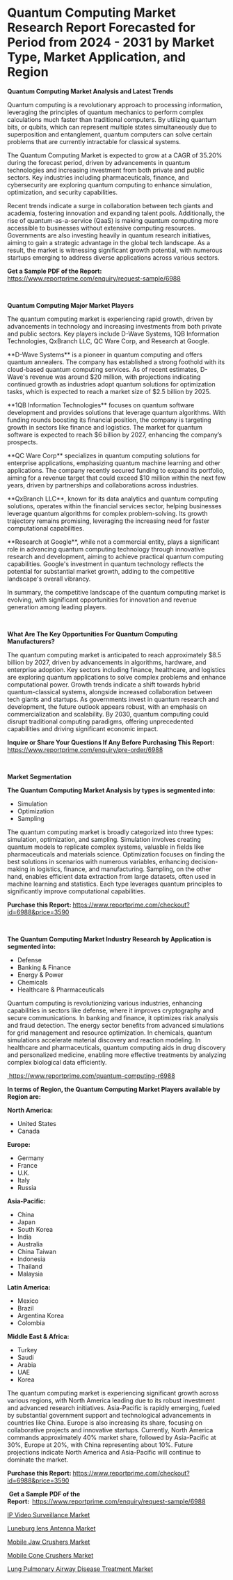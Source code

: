<p><h1>Quantum Computing Market Research Report Forecasted for Period from 2024 -  2031 by Market Type, Market Application, and Region</h1></p><p><strong>Quantum Computing Market Analysis and Latest Trends</strong></p>
<p><p>Quantum computing is a revolutionary approach to processing information, leveraging the principles of quantum mechanics to perform complex calculations much faster than traditional computers. By utilizing quantum bits, or qubits, which can represent multiple states simultaneously due to superposition and entanglement, quantum computers can solve certain problems that are currently intractable for classical systems.</p><p>The Quantum Computing Market is expected to grow at a CAGR of 35.20% during the forecast period, driven by advancements in quantum technologies and increasing investment from both private and public sectors. Key industries including pharmaceuticals, finance, and cybersecurity are exploring quantum computing to enhance simulation, optimization, and security capabilities. </p><p>Recent trends indicate a surge in collaboration between tech giants and academia, fostering innovation and expanding talent pools. Additionally, the rise of quantum-as-a-service (QaaS) is making quantum computing more accessible to businesses without extensive computing resources. Governments are also investing heavily in quantum research initiatives, aiming to gain a strategic advantage in the global tech landscape. As a result, the market is witnessing significant growth potential, with numerous startups emerging to address diverse applications across various sectors.</p></p>
<p><strong>Get a Sample PDF of the Report:&nbsp;</strong> <a href="https://www.reportprime.com/enquiry/request-sample/6988?utm_campaign=11&utm_medium=2&utm_source=Github&utm_content=ia&utm_term=25112024&utm_id=quantum-computing">https://www.reportprime.com/enquiry/request-sample/6988</a></p>
<p>&nbsp;</p>
<p><strong>Quantum Computing Major Market Players</strong></p>
<p><p>The quantum computing market is experiencing rapid growth, driven by advancements in technology and increasing investments from both private and public sectors. Key players include D-Wave Systems, 1QB Information Technologies, QxBranch LLC, QC Ware Corp, and Research at Google.</p><p>**D-Wave Systems** is a pioneer in quantum computing and offers quantum annealers. The company has established a strong foothold with its cloud-based quantum computing services. As of recent estimates, D-Wave's revenue was around $20 million, with projections indicating continued growth as industries adopt quantum solutions for optimization tasks, which is expected to reach a market size of $2.5 billion by 2025.</p><p>**1QB Information Technologies** focuses on quantum software development and provides solutions that leverage quantum algorithms. With funding rounds boosting its financial position, the company is targeting growth in sectors like finance and logistics. The market for quantum software is expected to reach $6 billion by 2027, enhancing the company’s prospects.</p><p>**QC Ware Corp** specializes in quantum computing solutions for enterprise applications, emphasizing quantum machine learning and other applications. The company recently secured funding to expand its portfolio, aiming for a revenue target that could exceed $10 million within the next few years, driven by partnerships and collaborations across industries.</p><p>**QxBranch LLC**, known for its data analytics and quantum computing solutions, operates within the financial services sector, helping businesses leverage quantum algorithms for complex problem-solving. Its growth trajectory remains promising, leveraging the increasing need for faster computational capabilities.</p><p>**Research at Google**, while not a commercial entity, plays a significant role in advancing quantum computing technology through innovative research and development, aiming to achieve practical quantum computing capabilities. Google's investment in quantum technology reflects the potential for substantial market growth, adding to the competitive landscape's overall vibrancy. </p><p>In summary, the competitive landscape of the quantum computing market is evolving, with significant opportunities for innovation and revenue generation among leading players.</p></p>
<p>&nbsp;</p>
<p><strong>What Are The Key Opportunities For Quantum Computing Manufacturers?</strong></p>
<p><p>The quantum computing market is anticipated to reach approximately $8.5 billion by 2027, driven by advancements in algorithms, hardware, and enterprise adoption. Key sectors including finance, healthcare, and logistics are exploring quantum applications to solve complex problems and enhance computational power. Growth trends indicate a shift towards hybrid quantum-classical systems, alongside increased collaboration between tech giants and startups. As governments invest in quantum research and development, the future outlook appears robust, with an emphasis on commercialization and scalability. By 2030, quantum computing could disrupt traditional computing paradigms, offering unprecedented capabilities and driving significant economic impact.</p></p>
<p><strong>Inquire or Share Your Questions If Any Before Purchasing This Report:</strong> <a href="https://www.reportprime.com/enquiry/pre-order/6988?utm_campaign=11&utm_medium=2&utm_source=Github&utm_content=ia&utm_term=25112024&utm_id=quantum-computing">https://www.reportprime.com/enquiry/pre-order/6988</a></p>
<p>&nbsp;</p>
<p><strong>Market Segmentation</strong></p>
<p><strong>The Quantum Computing Market Analysis by types is segmented into:</strong></p>
<p><ul><li>Simulation</li><li>Optimization</li><li>Sampling</li></ul></p>
<p><p>The quantum computing market is broadly categorized into three types: simulation, optimization, and sampling. Simulation involves creating quantum models to replicate complex systems, valuable in fields like pharmaceuticals and materials science. Optimization focuses on finding the best solutions in scenarios with numerous variables, enhancing decision-making in logistics, finance, and manufacturing. Sampling, on the other hand, enables efficient data extraction from large datasets, often used in machine learning and statistics. Each type leverages quantum principles to significantly improve computational capabilities.</p></p>
<p><strong>Purchase this Report:&nbsp;</strong><a href="https://www.reportprime.com/checkout?id=6988&price=3590&utm_campaign=11&utm_medium=2&utm_source=Github&utm_content=ia&utm_term=25112024&utm_id=quantum-computing">https://www.reportprime.com/checkout?id=6988&price=3590</a></p>
<p>&nbsp;</p>
<p><strong>The Quantum Computing Market Industry Research by Application is segmented into:</strong></p>
<p><ul><li>Defense</li><li>Banking & Finance</li><li>Energy & Power</li><li>Chemicals</li><li>Healthcare & Pharmaceuticals</li></ul></p>
<p><p>Quantum computing is revolutionizing various industries, enhancing capabilities in sectors like defense, where it improves cryptography and secure communications. In banking and finance, it optimizes risk analysis and fraud detection. The energy sector benefits from advanced simulations for grid management and resource optimization. In chemicals, quantum simulations accelerate material discovery and reaction modeling. In healthcare and pharmaceuticals, quantum computing aids in drug discovery and personalized medicine, enabling more effective treatments by analyzing complex biological data efficiently.</p></p>
<p><a href="https://www.reportprime.com/quantum-computing-r6988?utm_campaign=11&utm_medium=2&utm_source=Github&utm_content=ia&utm_term=25112024&utm_id=quantum-computing">&nbsp;https://www.reportprime.com/quantum-computing-r6988</a></p>
<p><strong>In terms of Region, the Quantum Computing Market Players available by Region are:</strong></p>
<p>
    <p> <strong> North America: </strong>
        <ul>
            <li>United States</li>
            <li>Canada</li>
        </ul>
        </p> 
    <p> <strong> Europe: </strong>
        <ul>
            <li>Germany</li>
            <li>France</li>
            <li>U.K.</li>
            <li>Italy</li>
            <li>Russia</li>
        </ul>
        </p> 
    <p> <strong> Asia-Pacific: </strong>
        <ul>
            <li>China</li>
            <li>Japan</li>
            <li>South Korea</li>
            <li>India</li>
            <li>Australia</li>
            <li>China Taiwan</li>
            <li>Indonesia</li>
            <li>Thailand</li>
            <li>Malaysia</li>
        </ul>
        </p> 
    <p> <strong> Latin America: </strong>
        <ul>
            <li>Mexico</li>
            <li>Brazil</li>
            <li>Argentina Korea</li>
            <li>Colombia</li>
        </ul>
        </p> 
    <p> <strong> Middle East & Africa: </strong>
        <ul>
            <li>Turkey</li>
            <li>Saudi</li>
            <li>Arabia</li>
            <li>UAE</li>
            <li>Korea</li>
        </ul>
    </p>
    </p>
<p><p>The quantum computing market is experiencing significant growth across various regions, with North America leading due to its robust investment and advanced research initiatives. Asia-Pacific is rapidly emerging, fueled by substantial government support and technological advancements in countries like China. Europe is also increasing its share, focusing on collaborative projects and innovative startups. Currently, North America commands approximately 40% market share, followed by Asia-Pacific at 30%, Europe at 20%, with China representing about 10%. Future projections indicate North America and Asia-Pacific will continue to dominate the market.</p></p>
<p><strong>Purchase this Report: </strong><a href="https://www.reportprime.com/checkout?id=6988&price=3590&utm_campaign=11&utm_medium=2&utm_source=Github&utm_content=ia&utm_term=25112024&utm_id=quantum-computing">https://www.reportprime.com/checkout?id=6988&price=3590</a></p>
<p>&nbsp;<strong>Get a Sample PDF of the Report:&nbsp;&nbsp;</strong><a href="https://www.reportprime.com/enquiry/request-sample/6988?utm_campaign=11&utm_medium=2&utm_source=Github&utm_content=ia&utm_term=25112024&utm_id=quantum-computing">https://www.reportprime.com/enquiry/request-sample/6988</a></p>
<p><strong></strong></p>
<p><p><a href="https://github.com/KamrulHadi87/Market-Research-Report-List-1/blob/main/ip-video-surveillance-market.md?utm_campaign=11&utm_medium=2&utm_source=Github&utm_content=ia&utm_term=25112024&utm_id=quantum-computing">IP Video Surveillance Market</a></p><p><a href="https://github.com/ChiragRp1/Market-Research-Report-List-6/blob/main/luneburg-lens-antenna-market.md?utm_campaign=11&utm_medium=2&utm_source=Github&utm_content=ia&utm_term=25112024&utm_id=quantum-computing">Luneburg lens Antenna Market</a></p><p><a href="https://www.linkedin.com/pulse/strategic-market-insights-navigating-global-mobile-jaw-crushers-oqsye?utm_campaign=11&utm_medium=2&utm_source=Github&utm_content=ia&utm_term=25112024&utm_id=quantum-computing">Mobile Jaw Crushers Market</a></p><p><a href="https://www.linkedin.com/pulse/comprehensive-mobile-cone-crushers-market-report-regional-ognfe?utm_campaign=11&utm_medium=2&utm_source=Github&utm_content=ia&utm_term=25112024&utm_id=quantum-computing">Mobile Cone Crushers Market</a></p><p><a href="https://issuu.com/reportprime-2/docs/lung-pulmonary-airway-disease-treat_2c702e4fe67abc?utm_campaign=11&utm_medium=2&utm_source=Github&utm_content=ia&utm_term=25112024&utm_id=quantum-computing">Lung Pulmonary Airway Disease Treatment Market</a></p></p>